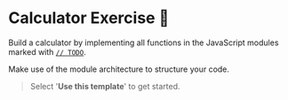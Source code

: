 # Calculator Exercise 🧮

Build a calculator by implementing all functions in the JavaScript modules marked with [`// TODO`](https://github.com/djfarly/web-calculator-exercise/search?l=JavaScript&q=%2F%2F+TODO).

Make use of the module architecture to structure your code.

> Select '__Use this template__' to get started.
